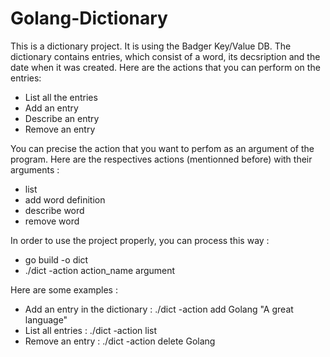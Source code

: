 # Golang-Dictionary

This is a dictionary project. It is using the Badger Key/Value DB.
The dictionary contains entries, which consist of a word, its decsription and the date when it was created.
Here are the actions that you can perform on the entries:
- List all the entries
- Add an entry
- Describe an entry
- Remove an entry

You can precise the action that you want to perfom as an argument of the program.
Here are the respectives actions (mentionned before) with their arguments :
- list
- add word definition
- describe word
- remove word

In order to use the project properly, you can process this way :

- go build -o dict
- ./dict -action action_name argument

Here are some examples :
- Add an entry in the dictionary :
./dict -action add Golang "A great language"
- List all entries :
./dict -action list
- Remove an entry :
./dict -action delete Golang
